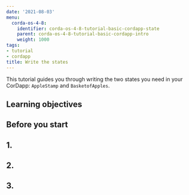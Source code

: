 ```yaml
---
date: '2021-08-03'
menu:
  corda-os-4-8:
    identifier: corda-os-4-8-tutorial-basic-cordapp-state
    parent: corda-os-4-8-tutorial-basic-cordapp-intro
    weight: 1000
tags:
- tutorial
- cordapp
title: Write the states
---
```


This tutorial guides you through writing the two states you need in your CorDapp: `AppleStamp` and `BasketofApples`.

## Learning objectives

## Before you start

## 1.

## 2.

## 3.
